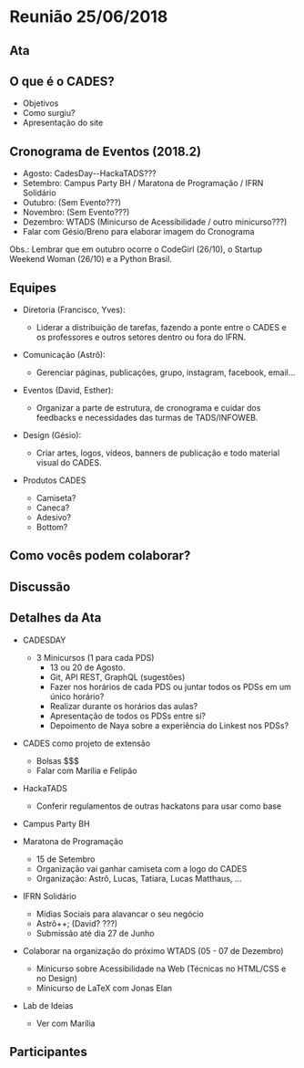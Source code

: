 # Reunião 25/06/2018

## Ata

## O que é o CADES?
  * Objetivos
  * Como surgiu?
  * Apresentação do site

## Cronograma de Eventos (2018.2)
  * Agosto: CadesDay--HackaTADS???
  * Setembro: Campus Party BH / Maratona de Programação / IFRN Solidário
  * Outubro: (Sem Evento???)
  * Novembro: (Sem Evento???)
  * Dezembro: WTADS (Minicurso de Acessibilidade / outro minicurso???)
  * Falar com Gésio/Breno para elaborar imagem do Cronograma

  Obs.: Lembrar que em outubro ocorre o CodeGirl (26/10), o Startup Weekend Woman (26/10) e a Python Brasil.

## Equipes

* Diretoria (Francisco, Yves):
  * Liderar a distribuição de tarefas, fazendo a ponte entre o CADES e os professores e outros setores dentro ou fora do IFRN.
* Comunicação (Astrô):
  * Gerenciar páginas, publicações, grupo, instagram, facebook, email...
* Eventos (David, Esther):
  * Organizar a parte de estrutura, de cronograma e cuidar dos feedbacks e necessidades das turmas de TADS/INFOWEB.
* Design (Gésio):
  * Criar artes, logos, vídeos, banners de publicação e todo material visual do CADES.

* Produtos CADES
  * Camiseta?
  * Caneca?
  * Adesivo?
  * Bottom?

## Como vocês podem colaborar?

## Discussão

## Detalhes da Ata

* CADESDAY
  * 3 Minicursos (1 para cada PDS)
    * 13 ou 20 de Agosto.
    * Git, API REST, GraphQL (sugestões)
    * Fazer nos horários de cada PDS ou juntar todos os PDSs em um único horário?
    * Realizar durante os horários das aulas?
    * Apresentação de todos os PDSs entre si?
    * Depoimento de Naya sobre a experiência do Linkest nos PDSs?

* CADES como projeto de extensão
  * Bolsas $$$
  * Falar com Marília e Felipão

* HackaTADS
  * Conferir regulamentos de outras hackatons para usar como base

* Campus Party BH

* Maratona de Programação
  * 15 de Setembro
  * Organização vai ganhar camiseta com a logo do CADES
  * Organização: Astrô, Lucas, Tatiara, Lucas Matthaus, ...

* IFRN Solidário
  * Mídias Sociais para alavancar o seu negócio
  * Astrô++; (David? ???)
  * Submissão até dia 27 de Junho

* Colaborar na organização do próximo WTADS (05 - 07 de Dezembro)
  * Minicurso sobre Acessibilidade na Web (Técnicas no HTML/CSS e no Design)
  * Minicurso de LaTeX com Jonas Elan

* Lab de Ideias
  * Ver com Marília

## Participantes

